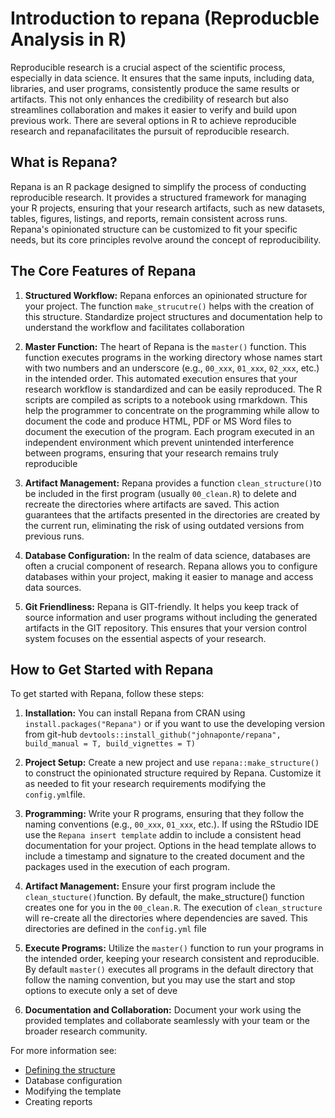 # Introduction to repana (Reproducble Analysis in R)

Reproducible research is a crucial aspect of the scientific process, especially in data science. It ensures that the same inputs, including data, libraries, and user programs, consistently produce the same results or artifacts. This not only enhances the credibility of research but also streamlines collaboration and makes it easier to verify and build upon previous work. There are several options in R to achieve reproducible research and repanafacilitates the pursuit of reproducible research.

## What is Repana?

Repana is an R package designed to simplify the process of conducting reproducible research. It provides a structured framework for managing your R projects, ensuring that your research artifacts, such as new datasets, tables, figures, listings, and reports, remain consistent across runs. Repana's opinionated structure can be customized to fit your specific needs, but its core principles revolve around the concept of reproducibility.

## The Core Features of Repana

1. **Structured Workflow:**
   Repana enforces an opinionated structure for your project. The function `make_strucutre()` helps with the creation of this structure. Standardize project structures and documentation help to understand the workflow and facilitates collaboration
   
2. **Master Function:**
   The heart of Repana is the `master()` function. This function executes programs in the working directory whose names start with two numbers and an underscore (e.g., `00_xxx`, `01_xxx`, `02_xxx`, etc.) in the intended order. This automated execution ensures that your research workflow is standardized and can be easily reproduced. The R scripts are compiled as scripts to a notebook using rmarkdown. This help the programmer to concentrate on the programming while allow to document the code and produce HTML, PDF or MS Word files to document the execution of the program. Each program executed in an independent environment which prevent unintended interference between programs, ensuring that your research remains truly reproducible

3. **Artifact Management:**
   Repana provides a function `clean_structure()`to be included in the first program (usually `00_clean.R`) to delete and recreate the directories where artifacts are saved. This action guarantees that the artifacts presented in the directories are created by the current run, eliminating the risk of using outdated versions from previous runs.

5. **Database Configuration:**
   In the realm of data science, databases are often a crucial component of research. Repana allows you to configure databases within your project, making it easier to manage and access data sources.

6. **Git Friendliness:**
   Repana is GIT-friendly. It helps you keep track of source information and user programs without including the generated artifacts in the GIT repository. This ensures that your version control system focuses on the essential aspects of your research.

## How to Get Started with Repana

To get started with Repana, follow these steps:

1. **Installation:** You can install Repana from CRAN using `install.packages("Repana")` or if you want to use the developing version from git-hub
`devtools::install_github("johnaponte/repana", build_manual = T, build_vignettes = T)`

2. **Project Setup:** Create a new project and use `repana::make_structure()` to construct the opinionated structure required by Repana. Customize it as needed to fit your research requirements modifying the `config.yml`file.

3. **Programming:** Write your R programs, ensuring that they follow the naming conventions (e.g., `00_xxx`, `01_xxx`, etc.). If using the RStudio IDE use the `Repana insert template` addin to include a consistent head documentation for your project. Options in the head template allows to include a timestamp and signature to the created document and the packages used in the execution of each program.

4. **Artifact Management:** Ensure your first program include the  `clean_stucture()`function. By default, the make_structure() function creates one for you in the `00_clean.R`. The execution of `clean_structure` will re-create all the directories where dependencies are saved. This directories are defined in the `config.yml` file

5. **Execute Programs:** Utilize the `master()` function to run your programs in the intended order, keeping your research consistent and reproducible. By default `master()` executes all programs in the default directory that follow the naming convention, but you may use the start and stop options to execute only a set of deve

6. **Documentation and Collaboration:** Document your work using the provided templates and collaborate seamlessly with your team or the broader research community.

For more information see:

- [Defining the structure](structure.html)
- Database configuration
- Modifying the template
- Creating reports
